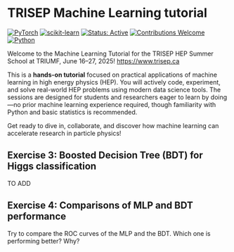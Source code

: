 # TRISEP Machine Learning tutorial
[![PyTorch](https://img.shields.io/badge/PyTorch-1.13%2B-ee4c2c.svg)](https://pytorch.org/)
[![scikit-learn](https://img.shields.io/badge/scikit--learn-1.3%2B-f7931e.svg)](https://scikit-learn.org/)
[![Status: Active](https://img.shields.io/badge/status-active-brightgreen.svg)]()
[![Contributions Welcome](https://img.shields.io/badge/contributions-welcome-blue.svg)]()
[![Python](https://img.shields.io/badge/python-3.12%2B-blue.svg)]()

Welcome to the Machine Learning Tutorial for the TRISEP HEP Summer School at TRIUMF, June 16–27, 2025!
https://www.trisep.ca

This is a **hands-on tutorial** focused on practical applications of machine learning in high energy physics (HEP). You will actively code, experiment, and solve real-world HEP problems using modern data science tools. The sessions are designed for students and researchers eager to learn by doing—no prior machine learning experience required, though familiarity with Python and basic statistics is recommended.

Get ready to dive in, collaborate, and discover how machine learning can accelerate research in particle physics!


## Exercise 3: Boosted Decision Tree (BDT) for Higgs classification
TO ADD

## Exercise 4: Comparisons of MLP and BDT performance
Try to compare the ROC curves of the MLP and the BDT. Which one is performing better? Why?